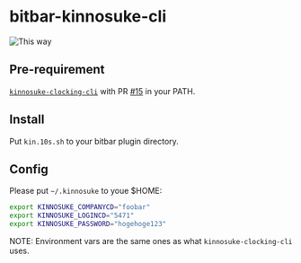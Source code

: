 bitbar-kinnosuke-cli
====================

![This way](https://raw.githubusercontent.com/udzura/bitbar-kinnosuke-cli/master/screemshot.png)

## Pre-requirement

[`kinnosuke-clocking-cli`](https://github.com/yano3/kinnosuke-clocking-cli/) with PR [#15](https://github.com/yano3/kinnosuke-clocking-cli/pull/15) in your PATH.

## Install

Put `kin.10s.sh` to your bitbar plugin directory.

## Config

Please put `~/.kinnosuke` to youe $HOME:

```bash
export KINNOSUKE_COMPANYCD="foobar"
export KINNOSUKE_LOGINCD="5471"
export KINNOSUKE_PASSWORD="hogehoge123"
```

NOTE: Environment vars are the same ones as what `kinnosuke-clocking-cli` uses.
